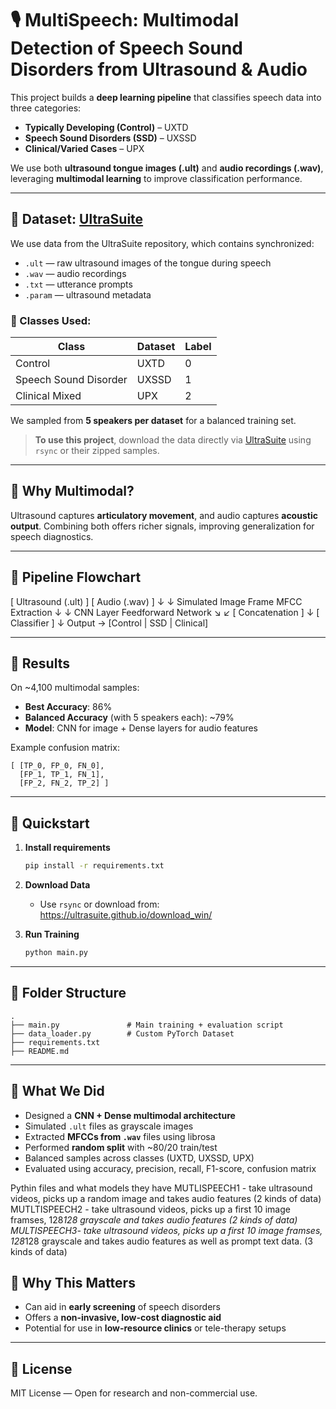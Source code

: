 # 🎙️ MultiSpeech: Multimodal Detection of Speech Sound Disorders from Ultrasound & Audio

This project builds a **deep learning pipeline** that classifies speech data into three categories:

- **Typically Developing (Control)** – UXTD
- **Speech Sound Disorders (SSD)** – UXSSD
- **Clinical/Varied Cases** – UPX

We use both **ultrasound tongue images (.ult)** and **audio recordings (.wav)**, leveraging **multimodal learning** to improve classification performance.

---

## 📂 Dataset: [UltraSuite](https://ultrasuite.github.io/)

We use data from the UltraSuite repository, which contains synchronized:

- `.ult` — raw ultrasound images of the tongue during speech
- `.wav` — audio recordings
- `.txt` — utterance prompts
- `.param` — ultrasound metadata

### 🧠 Classes Used:
| Class | Dataset | Label |
|-------|---------|-------|
| Control | UXTD | 0 |
| Speech Sound Disorder | UXSSD | 1 |
| Clinical Mixed | UPX | 2 |

We sampled from **5 speakers per dataset** for a balanced training set.

> **To use this project**, download the data directly via [UltraSuite](https://ultrasuite.github.io/download_win/) using `rsync` or their zipped samples.

---

## 🧠 Why Multimodal?

Ultrasound captures **articulatory movement**, and audio captures **acoustic output**. Combining both offers richer signals, improving generalization for speech diagnostics.

---

## 🔁 Pipeline Flowchart

[ Ultrasound (.ult) ]        [ Audio (.wav) ]
          ↓                         ↓
  Simulated Image Frame       MFCC Extraction
          ↓                         ↓
       CNN Layer              Feedforward Network
               ↘             ↙
               [ Concatenation ]
                      ↓
               [ Classifier ]
                      ↓
     Output → [Control | SSD | Clinical]

---

## 🧪 Results

On ~4,100 multimodal samples:

- **Best Accuracy**: 86%
- **Balanced Accuracy** (with 5 speakers each): ~79%
- **Model**: CNN for image + Dense layers for audio features

Example confusion matrix:
```
[ [TP_0, FP_0, FN_0],
  [FP_1, TP_1, FN_1],
  [FP_2, FN_2, TP_2] ]
```

---

## 🚀 Quickstart

1. **Install requirements**
   ```bash
   pip install -r requirements.txt
   ```

2. **Download Data**
   - Use `rsync` or download from: https://ultrasuite.github.io/download_win/

3. **Run Training**
   ```bash
   python main.py
   ```

---

## 📁 Folder Structure

```
.
├── main.py               # Main training + evaluation script
├── data_loader.py        # Custom PyTorch Dataset
├── requirements.txt
├── README.md
```

---

## 🧠 What We Did

- Designed a **CNN + Dense multimodal architecture**
- Simulated `.ult` files as grayscale images
- Extracted **MFCCs from `.wav`** files using librosa
- Performed **random split** with ~80/20 train/test
- Balanced samples across classes (UXTD, UXSSD, UPX)
- Evaluated using accuracy, precision, recall, F1-score, confusion matrix

Pythin files and what models they have
MUTLISPEECH1 - take ultrasound videos, picks up a random image and takes audio features (2 kinds of data)
MUTLTISPEECH2 -  take ultrasound videos, picks up a first 10 image framses, 128*128 grayscale and takes audio features (2 kinds of data)
MULTISPEECH3-  take ultrasound videos, picks up a first 10 image framses, 128*128 grayscale and takes audio features as well as prompt text data. (3 kinds of data)

## 🔬 Why This Matters

- Can aid in **early screening** of speech disorders
- Offers a **non-invasive, low-cost diagnostic aid**
- Potential for use in **low-resource clinics** or tele-therapy setups

---



## 📜 License

MIT License — Open for research and non-commercial use.
